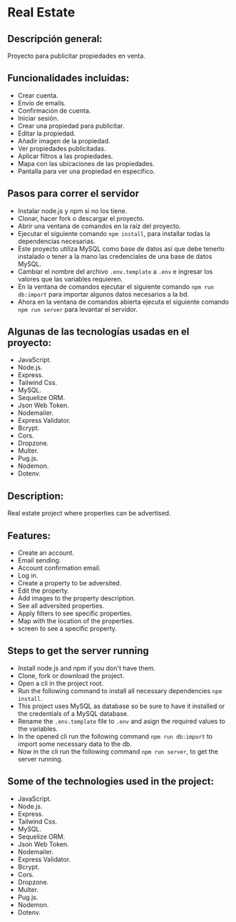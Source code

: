 # **Real Estate**

## **Descripción general:**

Proyecto para publicitar propiedades en venta.

## **Funcionalidades incluidas:**

* Crear cuenta.
* Envío de emails.
* Confirmación de cuenta.
* Iniciar sesión.
* Crear una propiedad para publicitar.
* Editar la propiedad.
* Añadir imagen de la propiedad.
* Ver propiedades publicitadas.
* Aplicar filtros a las propiedades.
* Mapa con las ubicaciones de las propiedades.
* Pantalla para ver una propiedad en específico.

## **Pasos para correr el servidor**

* Instalar node.js y npm si no los tiene.
* Clonar, hacer fork o descargar el proyecto.
* Abrir una ventana de comandos en la raíz del proyecto.
* Ejecutar el siguiente comando ```npm install```, para installar todas la dependencias necesarias.
* Este proyecto utiliza MySQL como base de datos así que debe tenerlo instalado o tener a la mano las credenciales de una base de datos MySQL.
* Cambiar el nombre del archivo ```.env.template``` a ```.env``` e ingresar los valores que las variables requieren.
* En la ventana de comandos ejecutar el siguiente comando ```npm run db:import``` para importar algunos datos necesarios a la bd.
* Ahora en la ventana de comandos abierta ejecuta el siguiente comando ```npm run server``` para levantar el servidor.

## **Algunas de las tecnologías usadas en el proyecto:**

* JavaScript.
* Node.js.
* Express.
* Tailwind Css.
* MySQL.
* Sequelize ORM.
* Json Web Token.
* Nodemailer.
* Express Validator.
* Bcrypt.
* Cors.
* Dropzone.
* Multer.
* Pug.js.
* Nodemon.
* Dotenv.

## **Description:**

Real estate project where properties can be advertised.

## **Features:**

* Create an account.
* Email sending.
* Account confirmation email.
* Log in.
* Create a property to be adversited.
* Edit the property.
* Add images to the property description.
* See all adversited properties.
* Apply filters to see specific properties.
* Map with the location of the properties.
* screen to see a specific property.

## **Steps to get the server running**

* Install node.js and npm if you don't have them.
* Clone, fork or download the project.
* Open a cli in the project root.
* Run the following command to install all necessary dependencies ```npm install```.
* This project uses MySQL as database so be sure to have it installed or the credentials of a MySQL database.
* Rename the ```.env.template``` file to ```.env``` and asign the required values to the variables.
* In the opened cli run the following command ```npm run db:import``` to import some necessary data to the db.
* Now in the cli run the following command ```npm run server```, to get the server running.

## **Some of the technologies used in the project:**

* JavaScript.
* Node.js.
* Express.
* Tailwind Css.
* MySQL.
* Sequelize ORM.
* Json Web Token.
* Nodemailer.
* Express Validator.
* Bcrypt.
* Cors.
* Dropzone.
* Multer.
* Pug.js.
* Nodemon.
* Dotenv.